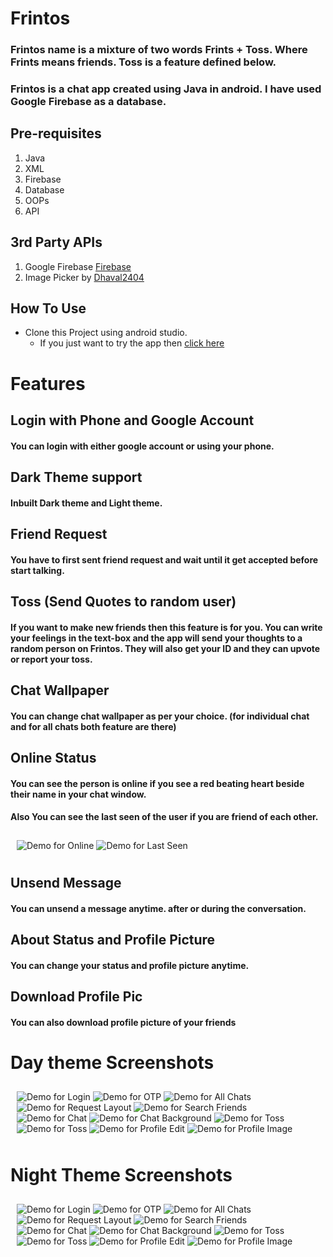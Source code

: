 <style>

.container img{
display: inline-block;
}
.container{
overflow-x: auto;
padding: 10px;
}

</style>

# Frintos

### Frintos name is a mixture of two words Frints + Toss. Where Frints means friends. Toss is a feature defined below.
### Frintos is a chat app created using **Java** in android. I have used **Google Firebase** as a database.

## Pre-requisites

1. Java
2. XML
3. Firebase
4. Database
5. OOPs
7. API

## 3rd Party APIs

1. Google Firebase [Firebase](https://www.firebase.google.com)
2. Image Picker by [Dhaval2404](https://github.com/Dhaval2404/ImagePicker)

## How To Use

+ Clone this Project using android studio.
    + If you just want to try the app then [click here](https://drive.google.com/file/d/1PXvRcHEg6rf_-J_hBF2oBt-Fo-IYZ4hY/view?usp=sharing)

# Features

## Login with Phone and Google Account
#### You can login with either google account or using your phone.

## Dark Theme support
#### Inbuilt Dark theme and Light theme.

## Friend Request
#### You have to first sent friend request and wait until it get accepted before start talking.

## Toss (Send Quotes to random user)
#### If you want to make new friends then this feature is for you. You can write your feelings in the text-box and the app will send your thoughts to a random person on Frintos. They will also get your ID and they can upvote or report your toss.

## Chat Wallpaper
#### You can change chat wallpaper as per your choice. (for individual chat and for all chats both feature are there)

## Online Status
#### You can see the person is online if you see a red beating heart beside their name in your chat window.
#### Also You can see the last seen of the user if you are friend of each other.

<div class="container">

<img src="https://github.com/kaustubh-vats/frintos/blob/master/screenshots/dark/chat.jpeg?raw=true" alt="Demo for Online"/>

<img src="https://github.com/kaustubh-vats/frintos/blob/master/screenshots/light/chat.jpeg?raw=true" alt="Demo for Last Seen"/>

</div>

## Unsend Message
#### You can unsend a message anytime. after or during the conversation.

## About Status and Profile Picture
#### You can change your status and profile picture anytime.

## Download Profile Pic
#### You can also download profile picture of your friends

# Day theme Screenshots

<div class="container">

<img src="https://github.com/kaustubh-vats/frintos/blob/master/screenshots/light/login.jpeg?raw=true" alt="Demo for Login"/>

<img src="https://github.com/kaustubh-vats/frintos/blob/master/screenshots/light/otp.jpeg?raw=true" alt="Demo for OTP"/>

<img src="https://github.com/kaustubh-vats/frintos/blob/master/screenshots/light/chatl.jpeg?raw=true" alt="Demo for All Chats"/>

<img src="https://github.com/kaustubh-vats/frintos/blob/master/screenshots/light/request.jpeg?raw=true" alt="Demo for Request Layout"/>

<img src="https://github.com/kaustubh-vats/frintos/blob/master/screenshots/light/search.jpeg?raw=true" alt="Demo for Search Friends"/>

<img src="https://github.com/kaustubh-vats/frintos/blob/master/screenshots/light/chat.jpeg?raw=true" alt="Demo for Chat"/>

<img src="https://github.com/kaustubh-vats/frintos/blob/master/screenshots/light/chatbg.jpeg?raw=true" alt="Demo for Chat Background"/>

<img src="https://github.com/kaustubh-vats/frintos/blob/master/screenshots/light/toss.jpeg?raw=true" alt="Demo for Toss"/>

<img src="https://github.com/kaustubh-vats/frintos/blob/master/screenshots/light/tossdemo.jpeg?raw=true" alt="Demo for Toss"/>

<img src="https://github.com/kaustubh-vats/frintos/blob/master/screenshots/light/profile.jpeg?raw=true" alt="Demo for Profile Edit"/>

<img src="https://github.com/kaustubh-vats/frintos/blob/master/screenshots/light/profileimage.jpeg?raw=true" alt="Demo for Profile Image"/>

</div>

# Night Theme Screenshots

<div class="container">

<img src="https://github.com/kaustubh-vats/frintos/blob/master/screenshots/dark/login.jpeg?raw=true" alt="Demo for Login"/>

<img src="https://github.com/kaustubh-vats/frintos/blob/master/screenshots/dark/otp.jpeg?raw=true" alt="Demo for OTP"/>

<img src="https://github.com/kaustubh-vats/frintos/blob/master/screenshots/dark/chatl.jpeg?raw=true" alt="Demo for All Chats"/>

<img src="https://github.com/kaustubh-vats/frintos/blob/master/screenshots/dark/request.jpeg?raw=true" alt="Demo for Request Layout"/>

<img src="https://github.com/kaustubh-vats/frintos/blob/master/screenshots/dark/search.jpeg?raw=true" alt="Demo for Search Friends"/>

<img src="https://github.com/kaustubh-vats/frintos/blob/master/screenshots/dark/chat.jpeg?raw=true" alt="Demo for Chat"/>

<img src="https://github.com/kaustubh-vats/frintos/blob/master/screenshots/dark/chatbg.jpeg?raw=true" alt="Demo for Chat Background"/>

<img src="https://github.com/kaustubh-vats/frintos/blob/master/screenshots/dark/toss.jpeg?raw=true" alt="Demo for Toss"/>

<img src="https://github.com/kaustubh-vats/frintos/blob/master/screenshots/dark/tossdemo.jpeg?raw=true" alt="Demo for Toss"/>

<img src="https://github.com/kaustubh-vats/frintos/blob/master/screenshots/dark/profile.jpeg?raw=true" alt="Demo for Profile Edit"/>

<img src="https://github.com/kaustubh-vats/frintos/blob/master/screenshots/dark/profileimage.jpeg?raw=true" alt="Demo for Profile Image"/>

</div>